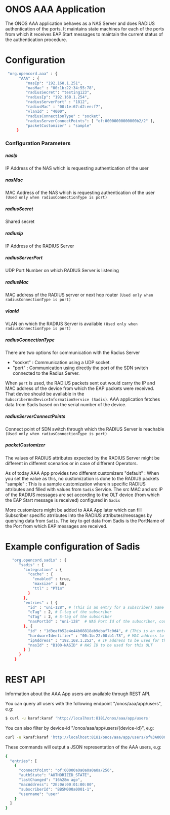 # ONOS AAA Application

The ONOS AAA application behaves as a NAS Server and does RADIUS authentication of the ports. It maintains state machines for each of the ports from which it receives EAP Start messages to maintain the current status of the authentication procedure.

# Configuration
```sh
 "org.opencord.aaa" : {
      "AAA" : {
         "nasIp": "192.168.1.251",
         "nasMac" : "00:1b:22:34:55:78",
         "radiusSecret": "testing123",
         "radiusIp": "192.168.1.254",
         "radiusServerPort" : "1812",
         "radiusMac" : "00:1e:67:d2:ee:f7",
         "vlanId" : "4000",
         "radiusConnectionType" : "socket",
         "radiusServerConnectPoints": [ "of:00000000000000b2/2" ],
         "packetCustomizer" : "sample"
     }
 ```
 ### Configuration Parameters
##### nasIp
 IP Address of the NAS  which is requesting authentication of the user
##### nasMac
MAC Address of the NAS  which is requesting authentication of the user `(Used only when radiusConnectionType is port)`
##### radiusSecret
Shared secret
##### radiusIp
IP Address of the RADIUS Server
##### radiusServerPort
UDP Port Number on which RADIUS Server is listening
##### radiusMac
MAC address of the RADIUS server or next hop router `(Used only when radiusConnectionType is port)`
##### vlanId
VLAN on which the RADIUS Server is available `(Used only when radiusConnectionType is port)`
##### radiusConnectionType
There are two options for communication with the Radius Server
- "socket" : Communication using a UDP socket.
- "port"   : Communication using directly the port of the SDN switch connected to the Radius Server.

When `port` is used, the RADIUS packets sent out would carry the IP and MAC address of the device from which the EAP packets were received. That device should be available in the `SubscriberAndDeviceInformationService (Sadis)`. AAA application fetches data from Sadis based on the serial number of the device.

##### radiusServerConnectPoints
Connect point of SDN switch through which the RADIUS Server is reachable `(Used only when radiusConnectionType is port)`

##### packetCustomizer
The values of RADIUS attributes expected by the RADIUS Server might be different in different scenarios or in case of different Operators.

As of today AAA App provides two different customizers
"default" : When you set the value as this, no customization is done to the RADIUS packets
"sample" : This is a sample customization wherein specific RADIUS attributes and filled with values from `Sadis` Service. The src MAC and src IP of the RADIUS messages are set according to the OLT device (from which the EAP Start message is received) configured in `Sadis`

More customizers might be added to AAA App later which can fill Subscriber specific atrributes into the RADIUS attributes/messages by querying data from `Sadis`. The key to get data from Sadis is the PortName of the Port from which EAP messages are received.

# Example configuration of Sadis
```sh
   "org.opencord.sadis" : {
      "sadis" : {
        "integration" : {
          "cache" : {
            "enabled" : true,
            "maxsize" : 50,
            "ttl" : "PT1m"
          }
        },
        "entries" : [ {
          "id" : "uni-128", # (This is an entry for a subscriber) Same as the portName of the Port as seen in onos ports command
          "cTag" : 2, # C-tag of the subscriber
          "sTag" : 2, # S-tag of the subscriber
          "nasPortId" : "uni-128"  # NAS Port Id of the subscriber, could be different from the id above
        }, {
          "id" : "1d3eafb52e4e44b08818ab9ebaf7c0d4", # (This is an entry for an OLT device) Same as the serial of the OLT logical device as seen in the onos devices command
          "hardwareIdentifier" : "00:1b:22:00:b1:78", # MAC address to be used for this OLT
          "ipAddress" : "192.168.1.252", # IP address to be used for this OLT
          "nasId" : "B100-NASID" # NAS ID to be used for this OLT
        } ]
      }
    }
 ```

# REST API

Information about the AAA App users are available through REST API.

You can query all users with the following endpoint "/onos/aaa/app/users", e.g:
```sh
$ curl -u karaf:karaf 'http://localhost:8181/onos/aaa/app/users'
```

You can also filter by device-id "/onos/aaa/app/users/{device-id}", e.g:
```sh
curl -u karaf:karaf 'http://localhost:8181/onos/aaa/app/users/of%3A00000a0a0a0a0a0a'
```

These commands will output a JSON representation of the AAA users, e.g:
```sh
{
  "entries": [
    {
      "connectPoint": "of:00000a0a0a0a0a0a/256",
      "authState": "AUTHORIZED_STATE",
      "lastChanged": "16h28m ago",
      "macAddress": "2E:0A:00:01:00:00",
      "subscriberId": "BBSM000a0001-1",
      "username": "user"
    }
  ]
}
```

